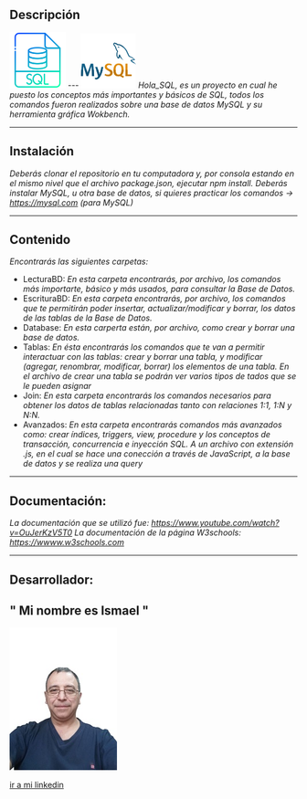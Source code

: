 
## Descripción

![*](imagen/sql.png) --- ![*](imagen/mysql.png)
*Hola_SQL, es un proyecto en cual he puesto los conceptos más importantes y básicos de SQL, todos los comandos fueron realizados sobre una base de datos MySQL y su herramienta gráfica Wokbench.*

---

## Instalación

*Deberás clonar el repositorio en tu computadora y, por consola estando en el mismo nivel que el archivo package.json, ejecutar npm install.
Deberás instalar MySQL, u otra base de datos, si quieres practicar los comandos -> https://mysql.com (para MySQL)*

---

## Contenido 

*Encontrarás las siguientes carpetas:*

* LecturaBD: *En esta carpeta encontrarás, por archivo, los comandos más importarte, básico y más usados, para consultar la Base de Datos.* 
* EscrituraBD: *En esta carpeta encontrarás, por archivo, los comandos que te permitirán poder insertar, actualizar/modificar y borrar, los datos de las tablas de la Base de Datos.*
* Database: *En esta carperta están, por archivo, como crear y borrar una base de datos.*
* Tablas: *En ésta encontrarás los comandos que te van a permitir interactuar con las tablas: crear y borrar una tabla, y modificar (agregar, renombrar, modificar, borrar) los elementos de una tabla. En el archivo de crear una tabla se podrán ver varios tipos de tados que se le pueden asignar*
* Join: *En esta carpeta encontrarás los comandos necesarios  para obtener los datos de tablas relacionadas tanto con relaciones 1:1, 1:N y N:N.*
* Avanzados: *En esta carpeta encontrarás comandos más avanzados como: crear índices, triggers, view, procedure y los conceptos de transacción, concurrencia e inyección SQL. A un archivo con extensión .js, en el cual se hace una conección a través de JavaScript, a la base de datos y se realiza una query*

---

## Documentación:

*La documentación que se utilizó fue: https://www.youtube.com/watch?v=OuJerKzV5T0*
*La documentación de la página W3schools: https://wwww.w3schools.com*

---

## Desarrollador: 

## **" Mi nombre es Ismael "** 
![*](imagen/1686271781190.jpg)

[ir a mi linkedin](https://www.linkedin.com/in/ismael-diaz-3b440b27a)